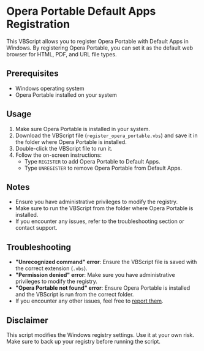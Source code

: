 # Opera Portable Default Apps Registration

This VBScript allows you to register Opera Portable with Default Apps in Windows. By registering Opera Portable, you can set it as the default web browser for HTML, PDF, and URL file types.

## Prerequisites

- Windows operating system
- Opera Portable installed on your system

## Usage

1. Make sure Opera Portable is installed in your system.
2. Download the VBScript file (`register_opera_portable.vbs`) and save it in the folder where Opera Portable is installed.
3. Double-click the VBScript file to run it.
4. Follow the on-screen instructions:
   - Type `REGISTER` to add Opera Portable to Default Apps.
   - Type `UNREGISTER` to remove Opera Portable from Default Apps.

## Notes

- Ensure you have administrative privileges to modify the registry.
- Make sure to run the VBScript from the folder where Opera Portable is installed.
- If you encounter any issues, refer to the troubleshooting section or contact support.

## Troubleshooting

- **"Unrecognized command" error**: Ensure the VBScript file is saved with the correct extension (`.vbs`).
- **"Permission denied" error**: Make sure you have administrative privileges to modify the registry.
- **"Opera Portable not found" error**: Ensure Opera Portable is installed and the VBScript is run from the correct folder.
- If you encounter any other issues, feel free to [report them](link_to_issue_tracker).

## Disclaimer

This script modifies the Windows registry settings. Use it at your own risk. Make sure to back up your registry before running the script.

